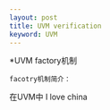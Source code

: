 ```yaml
---
layout: post
title: UVM verification
keyword: UVM
---
```

*UVM factory机制

	facotry机制简介：
在UVM中
I love china
	